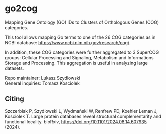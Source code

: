 # go2cog
Mapping Gene Ontology (GO) IDs to Clusters of Orthologous Genes (COG) categories.

This tool allows mapping Go terms to one of the 26 COG categories as in NCBI database: https://www.ncbi.nlm.nih.gov/research/cog/

In addition, these COG categories were further aggregated to 3 SuperCOG groups: Cellular Processing and Signaling, Metabolism and Informations Storage and Processing. This aggregation is useful in analyzing large datasets.

Repo maintainer: Lukasz Szydlowski  
General inquiries: Tomasz Kosciolek

## Citing

Szczerbiak P, Szydlowski L, Wydmański W, Renfrew PD, Koehler Leman J, Kosciolek T. Large protein databases reveal structural complementarity and functional locality. bioRxiv, https://doi.org/10.1101/2024.08.14.607935 (2024).
